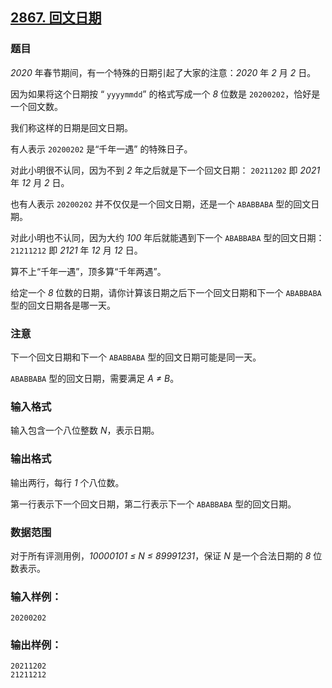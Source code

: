 ## [2867. 回文日期](https://www.acwing.com/problem/content/2870/)

### 题目

*2020* 年春节期间，有一个特殊的日期引起了大家的注意：*2020* 年 *2* 月 *2* 日。

因为如果将这个日期按 “ `yyyymmdd`” 的格式写成一个 *8* 位数是 `20200202`，恰好是一个回文数。

我们称这样的日期是回文日期。

有人表示 `20200202` 是“千年一遇” 的特殊日子。

对此小明很不认同，因为不到 *2* 年之后就是下一个回文日期： `20211202` 即 *2021* 年 *12* 月 *2* 日。

也有人表示 `20200202` 并不仅仅是一个回文日期，还是一个 `ABABBABA` 型的回文日期。

对此小明也不认同，因为大约 *100* 年后就能遇到下一个 `ABABBABA` 型的回文日期： `21211212` 即 *2121* 年 *12* 月 *12* 日。

算不上“千年一遇”，顶多算“千年两遇”。

给定一个 *8* 位数的日期，请你计算该日期之后下一个回文日期和下一个 `ABABBABA` 型的回文日期各是哪一天。

### 注意

下一个回文日期和下一个 `ABABBABA` 型的回文日期可能是同一天。

`ABABBABA` 型的回文日期，需要满足 *A ≠ B*。

### 输入格式

输入包含一个八位整数 *N*，表示日期。

### 输出格式

输出两行，每行 *1* 个八位数。

第一行表示下一个回文日期，第二行表示下一个 `ABABBABA` 型的回文日期。

### 数据范围

对于所有评测用例，*10000101 ≤ N ≤ 89991231*，保证 *N* 是一个合法日期的 *8* 位数表示。

### 输入样例：

```
20200202
```

### 输出样例：

```
20211202
21211212
```
